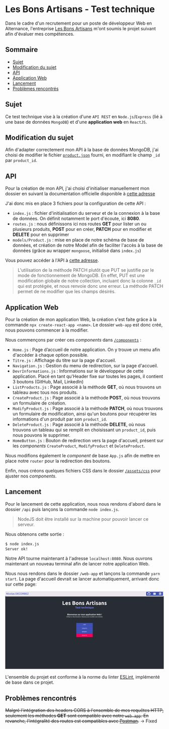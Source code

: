 # Les Bons Artisans - Test technique

Dans le cadre d'un recrutement pour un poste de développeur Web en Alternance, l'entreprise [Les Bons Artisans]() m'ont soumis le projet suivant afin d'évaluer mes compétences.

## Sommaire

- [Sujet](#sujet)
- [Modification du sujet](#modification-du-sujet)
- [API](#api)
- [Application Web](#application-web)
- [Lancement](#lancement)
- [Problèmes rencontrés](#problèmes-rencontrés)

## Sujet

Ce test technique vise à la création d'une `API REST` en `Node.js`/`Express` (lié à une base de données `MongoDB`) et d'une **application web** en `ReactJS`.

## Modification du sujet

Afin d'adapter correctement mon API à la base de données MongoDB, j'ai choisi de modifier le fichier [`product.json`](/product_modified.json) fourni, en modifiant le champ `_id` par `product_id`.

## API

Pour la création de mon API, j'ai choisi d'initialiser manuellement mon dossier en suivant la documentation officielle disponible à [cette adresse](https://expressjs.com/en/starter/installing.html)

J'ai donc mis en place 3 fichiers pour la configuration de cette API :
- `index.js` : fichier d'initialisation du serveur et de la connexion à la base de données. On définit notamment le port d'écoute, ici **8080**.
- `routes.js` : nous définissons ici nos routes **GET** pour lister un ou plusieurs produits, **POST** pour en créer, **PATCH** pour en modifier et **DELETE** pour en supprimer
- `models/Product.js` : mise en place de notre schéma de base de données, et création de notre Model afin de faciliter l'accès à la base de données (grâce au wrapper `mongoose`, initialisé dans `index.js`)

Vous pouvez accéder à l'API à [cette adresse](/api).

> L'utilisation de la méthode PATCH plutôt que PUT se justifie par le mode de fonctionnement de MongoDB. En effet, PUT est une modification globale de notre collection, incluant donc la colonne `_id` qui est protégée, et nous renvoie donc une erreur. La méthode PATCH permet de ne modifier que les champs désirés.

## Application Web

Pour la création de mon application Web, la création s'est faite grâce à  la commande `npx create-react-app <name>`. Le dossier `web-app` est donc créé, nous pouvons commencer à la modifier.

Nous commençons par créer ces *components* dans [`/components`](/web-app/components) :
- `Home.js` : Page d’accueil de notre application. On y trouve un menu afin d'accéder à chaque option possible.
- `Titre.js` : Affichage du titre sur la page d'accueil.
- `Navigation.js` : Gestion du menu de redirection, sur la page d'accueil.
- `DevrInformations.js` : Informations sur le développeur de cette application. Placé en tant qu'Header fixe sur toutes les pages, il contient 3 boutons (GitHub, Mail, LinkedIn)
- `ListProducts.js` : Page associé à la méthode **GET**, où nous trouvons un tableau avec tous nos produits.
- `CreateProduct.js` : Page associé à la méthode **POST**, où nous trouvons un formulaire de création.
- `ModifyProduct.js` : Page associé à la méthode **PATCH**, où nous trouvons un formulaire de modification, ainsi qu'un boutons pour récupérer les informations d'un produit par son `product_id`.
- `DeleteProduct.js` : Page associé à la méthode **DELETE**, où nous trouvons un tableau qui se remplit en choisissant un `product_id`, puis nous pouvons le supprimer.
- `HomeButton.js` : Bouton de redirection vers la page d'accueil, présent sur les *components* `CreateProduct`, `ModifyProduct` et `DeleteProduct`.

Nous modifions également le *component* de base `App.js` afin de mettre en place notre `router` pour la redirection des boutons.

Enfin, nous créons quelques fichiers CSS dans le dossier [`/assets/css`](/web-app/assets/css) pour ajuster nos *components*.

## Lancement

Pour le lancement de cette application, nous nous rendons d'abord dans le dossier `/api` puis lançons la commande `node index.js`.

> NodeJS doit être installé sur la machine pour pouvoir lancer ce serveur.

Nous obtenons cette sortie :
```console
$ node index.js
Server ok!
```

Notre API tourne maintenant à l'adresse `localhost:8080`. Nous ouvrons maintenant un nouveau terminal afin de lancer notre application Web.

Nous nous rendons dans le dossier `/web-app` et lançons la commande `yarn start`. La page d'accueil devrait se lancer automatiquement, arrivant donc sur cette page:

![](/img/main_page.png)

L'ensemble du projet est conforme à la norme du linter [ESLint](https://eslint.org/), implémenté de base dans ce projet.

## Problèmes rencontrés

~~Malgré l'intégration des headers CORS à l'ensemble de mes requêtes HTTP, seulement les méthodes **GET** sont compatible avec notre `web-app`. En revanche, l'intégralité des routes est compatibles avec [Postman](https://www.postman.com/).~~ -> Fixed

